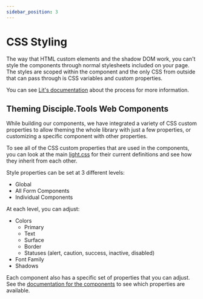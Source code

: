 ```yaml
---
sidebar_position: 3
---
```


# CSS Styling

The way that HTML custom elements and the shadow DOM work, you can't style the components through
normal stylesheets included on your page. The styles are scoped within the component and 
the only CSS from outside that can pass through is CSS variables and custom properties.

You can see [Lit's documentation](https://lit.dev/docs/components/styles/#theming) about the process for more information.

## Theming Disciple.Tools Web Components

While building our components, we have integrated a variety of CSS custom properties to allow
theming the whole library with just a few properties, or customizing a specific component with 
other properties.

To see all of the CSS custom properties that are used in the components, you can look at the main
[light.css](https://github.com/DiscipleTools/disciple-tools-web-components/blob/master/src/styles/light.css)
for their current definitions and see how they inherit from each other.

Style properties can be set at 3 different levels:
- Global
- All Form Components
- Individual Components

At each level, you can adjust:
- Colors
  - Primary
  - Text
  - Surface
  - Border
  - Statuses (alert, caution, success, inactive, disabled)
- Font Family
- Shadows

Each component also has a specific set of properties that you can adjust. See the [documentation
for the components](category/components) to see which properties are available.
